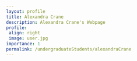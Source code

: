 ```yaml
---
layout: profile
title: Alexandra Crane
description: Alexandra Crane's Webpage
profile:
 align: right
 image: user.jpg
importance: 1
permalink: /undergraduateStudents/alexandraCrane
---
```

